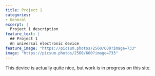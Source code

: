 ```yaml
---
title: Project 1
categories:
- General
excerpt: |
  Project 1 description
feature_text: |
  ## Project 1
  An universal electronic device
feature_image: "https://picsum.photos/2560/600?image=733"
image: "https://picsum.photos/2560/600?image=733"
---
```


This device is actually quite nice, but work is in progress on this site.
